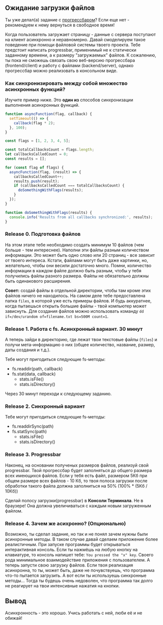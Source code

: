 ## Ожидание загрузки файлов

Ты уже делал(а) задание c [прогрессбаром](https://github.com/Elbrus-Bootcamp/extra-algorithm-progressbar)? Если еще нет - рекомендуем к нему вернуться в свободное время!

Когда пользователь загружает страницу - данные с сервера поступают на клиент асинхронно и неравномерно. Давай смоделируем такое поведение при помощи файловой системы твоего проекта. Тебе предстоит написать progressbar, применимый не к статически заданному времени, а к размеру "загружаемых" файлов. К сожалению, ты пока не сможешь связать свою веб-версию прогрессбара (frontend/client) и работу с файлами (backend/server), однако прогрессбар можно реализовать в консольном виде.

### Как синхронизировать между собой множество асинхронных функций?
Изучите пример ниже. Это **один из** способов синхронизации выполнения асинхронных функций.

```js
function asyncFunction(flag, callback) {
  setTimeout(() => {
    callback(flag * 2);
  }, 100);
}

const flags = [1, 2, 3, 4, 5];

const totalCallbacksCount = flags.length;
let callbacksCalledCount = 0;
const results = [];

for (const flag of flags) {
  asyncFunction(flag, (result) => {
    callbacksCalledCount++;
    results.push(result);
    if (callbacksCalledCount === totalCallbacksCount) {
      doSomethingWithFlags(results);
    }
  });
}

function doSomethingWithFlags(results) {
  console.info('Results from all callbacks synchronized:', results);
}
```

### Release 0. Подготовка файлов
На этом этапе тебе необходимо создать минимум 10 файлов (чем больше - тем интереснее). Наполни эти файлы разным количеством информации. Это может быть одно слово или 20 страниц - все зависит от твоего интереса. Кстати, файлами могут быть даже картинки, но, желательно, чтобы они весили достаточно много. Помни, количество информации в каждом файле должно быть разным, чтобы у тебя получились файлы разного размера. Файлы не обязательно должны быть одинакового расширения.

**Совет:** создай файлы в отдельной директории, чтобы там кроме этих файлов ничего не находилось. На самом деле тебе предоставлена папка `files`, в которой уже есть примеры файлов. И будь аккуратнее, когда пытаешься открыть большие файлы - твой компьютер может зависнуть. Для создания файлов можно использовать команду `dd if=/dev/urandom of=filename.txt bs=500M count=1`.

### Release 1. Работа с fs. Асинхронный вариант. 30 минут
А теперь зайди в директорию, где лежат твои текстовые файлы (`files`) и получи мета-информацию о них (общее количество, название, размер, даты создания и т.д.).

Тебе могут пригодиться следующие fs-методы:
- fs.readdir(path, callback)
- fs.stat(data, callback)
  - stats.isFile()
  - stats.isDirectory()

Через 30 минут переходи к следующему заданию.

### Release 2. Синхронный вариант

Тебе могут пригодиться следующие fs-методы:
- fs.readdirSync(path)
- fs.statSync(path)
  - stats.isFile()
  - stats.isDirectory()
 
### Release 3. Progressbar
Наконец, на основании полученых размеров файлов, реализуй свой progressbar. Твой прогрессбар будет заполняться до общего размера всех имеющихся файлов. Если у тебя есть файл, размером 5Кб при общем размере всех файлов - 10 Кб, то твоя полоса загрузки после обработки такого файла должна заполниться на 50% (100% * (5Кб / 10Кб))

Сделай полосу загрузки(progressbar) в **Консоли Терминала**. Не в браузере! Она должна увеличиваться с каждым новым загруженным файлом.

### Release 4. Зачем же асихронно? (Опционально)

Возможно, ты сделал задание, но так и не понял зачем нужны были асинхронные методы. В таком случае давай сделаем приложение более реалистичным. При запуске программы будет открываться интерактивная консоль. Если ты нажмёшь на любую кнопку на клавиатуре, то консоль напишет тебе: `You pressed the "x" key`. Своего рода минимальное взаимодействие приложения с пользователем. А теперь запусти свою загрузку файлов. Если твоя реализация асинхронна, то ты, может быть, даже не почувствуешь, что программа что-то пытается загрузить. А вот если ты используешь синхронные методы... Тогда ты будешь очень недоволен, что программа так долго не реагирует на твои интенсивные нажатия на кнопки.

## Вывод

Асинхронность - это хорошо. Учись работать с ней, люби её и не обижай!
